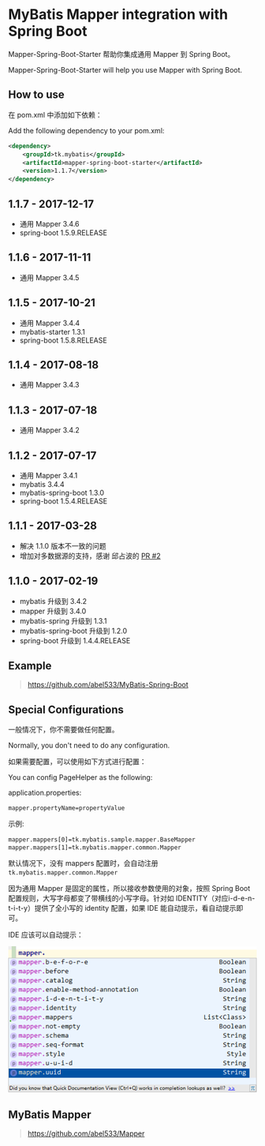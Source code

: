 # MyBatis Mapper integration with Spring Boot

Mapper-Spring-Boot-Starter 帮助你集成通用 Mapper 到 Spring Boot。

Mapper-Spring-Boot-Starter will help you use Mapper with Spring Boot.

## How to use
在 pom.xml 中添加如下依赖：

Add the following dependency to your pom.xml: 
```xml
<dependency>
    <groupId>tk.mybatis</groupId>
    <artifactId>mapper-spring-boot-starter</artifactId>
    <version>1.1.7</version>
</dependency>
```
## 1.1.7 - 2017-12-17

- 通用 Mapper 3.4.6
- spring-boot 1.5.9.RELEASE

## 1.1.6 - 2017-11-11

- 通用 Mapper 3.4.5

## 1.1.5 - 2017-10-21

- 通用 Mapper 3.4.4
- mybatis-starter 1.3.1
- spring-boot 1.5.8.RELEASE

## 1.1.4 - 2017-08-18

- 通用 Mapper 3.4.3

## 1.1.3 - 2017-07-18

- 通用 Mapper 3.4.2

## 1.1.2 - 2017-07-17

- 通用 Mapper 3.4.1
- mybatis 3.4.4
- mybatis-spring-boot 1.3.0
- spring-boot 1.5.4.RELEASE

## 1.1.1 - 2017-03-28

- 解决 1.1.0 版本不一致的问题
- 增加对多数据源的支持，感谢 邱占波的 [PR #2](https://github.com/abel533/mapper-boot-starter/pull/2)

## 1.1.0 - 2017-02-19

- mybatis 升级到 3.4.2
- mapper 升级到 3.4.0
- mybatis-spring 升级到 1.3.1
- mybatis-spring-boot 升级到 1.2.0
- spring-boot 升级到 1.4.4.RELEASE

## Example
>https://github.com/abel533/MyBatis-Spring-Boot

## Special Configurations
一般情况下，你不需要做任何配置。

Normally, you don't need to do any configuration.

如果需要配置，可以使用如下方式进行配置：

You can config PageHelper as the following:

application.properties:
```properties
mapper.propertyName=propertyValue
```

示例:
```properties
mapper.mappers[0]=tk.mybatis.sample.mapper.BaseMapper
mapper.mappers[1]=tk.mybatis.mapper.common.Mapper
```
默认情况下，没有 mappers 配置时，会自动注册 `tk.mybatis.mapper.common.Mapper`

因为通用 Mapper 是固定的属性，所以接收参数使用的对象，按照 Spring Boot 配置规则，大写字母都变了带横线的小写字母。针对如 IDENTITY（对应i-d-e-n-t-i-t-y）提供了全小写的 identity 配置，如果 IDE 能自动提示，看自动提示即可。

IDE 应该可以自动提示：  

![自动提示属性](properties.png)

## MyBatis Mapper
>https://github.com/abel533/Mapper
